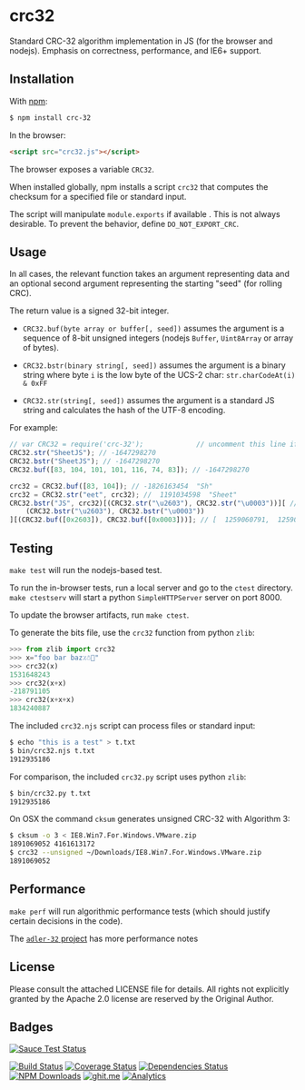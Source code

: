 # crc32

Standard CRC-32 algorithm implementation in JS (for the browser and nodejs).
Emphasis on correctness, performance, and IE6+ support.

## Installation

With [npm](https://www.npmjs.org/package/crc-32):

```bash
$ npm install crc-32
```

In the browser:

```html
<script src="crc32.js"></script>
```

The browser exposes a variable `CRC32`.

When installed globally, npm installs a script `crc32` that computes the
checksum for a specified file or standard input.

The script will manipulate `module.exports` if available . This is not always
desirable. To prevent the behavior, define `DO_NOT_EXPORT_CRC`.

## Usage

In all cases, the relevant function takes an argument representing data and an
optional second argument representing the starting "seed" (for rolling CRC).

The return value is a signed 32-bit integer.

-   `CRC32.buf(byte array or buffer[, seed])` assumes the argument is a sequence
    of 8-bit unsigned integers (nodejs `Buffer`, `Uint8Array` or array of bytes).

-   `CRC32.bstr(binary string[, seed])` assumes the argument is a binary string
    where byte `i` is the low byte of the UCS-2 char: `str.charCodeAt(i) & 0xFF`

-   `CRC32.str(string[, seed])` assumes the argument is a standard JS string and
    calculates the hash of the UTF-8 encoding.

For example:

```js
// var CRC32 = require('crc-32');             // uncomment this line if in node
CRC32.str("SheetJS"); // -1647298270
CRC32.bstr("SheetJS"); // -1647298270
CRC32.buf([83, 104, 101, 101, 116, 74, 83]); // -1647298270

crc32 = CRC32.buf([83, 104]); // -1826163454  "Sh"
crc32 = CRC32.str("eet", crc32); //  1191034598  "Sheet"
CRC32.bstr("JS", crc32)[(CRC32.str("\u2603"), CRC32.str("\u0003"))][ // -1647298270  "SheetJS" // [ -1743909036,  1259060791 ]
    (CRC32.bstr("\u2603"), CRC32.bstr("\u0003"))
][(CRC32.buf([0x2603]), CRC32.buf([0x0003]))]; // [  1259060791,  1259060791 ] // [  1259060791,  1259060791 ]
```

## Testing

`make test` will run the nodejs-based test.

To run the in-browser tests, run a local server and go to the `ctest` directory.
`make ctestserv` will start a python `SimpleHTTPServer` server on port 8000.

To update the browser artifacts, run `make ctest`.

To generate the bits file, use the `crc32` function from python `zlib`:

```python
>>> from zlib import crc32
>>> x="foo bar baz٪☃🍣"
>>> crc32(x)
1531648243
>>> crc32(x+x)
-218791105
>>> crc32(x+x+x)
1834240887
```

The included `crc32.njs` script can process files or standard input:

```bash
$ echo "this is a test" > t.txt
$ bin/crc32.njs t.txt
1912935186
```

For comparison, the included `crc32.py` script uses python `zlib`:

```bash
$ bin/crc32.py t.txt
1912935186
```

On OSX the command `cksum` generates unsigned CRC-32 with Algorithm 3:

```bash
$ cksum -o 3 < IE8.Win7.For.Windows.VMware.zip
1891069052 4161613172
$ crc32 --unsigned ~/Downloads/IE8.Win7.For.Windows.VMware.zip
1891069052
```

## Performance

`make perf` will run algorithmic performance tests (which should justify certain
decisions in the code).

The [`adler-32` project](http://git.io/adler32) has more performance notes

## License

Please consult the attached LICENSE file for details. All rights not explicitly
granted by the Apache 2.0 license are reserved by the Original Author.

## Badges

[![Sauce Test Status](https://saucelabs.com/browser-matrix/crc32.svg)](https://saucelabs.com/u/crc32)

[![Build Status](https://travis-ci.org/SheetJS/js-crc32.svg?branch=master)](https://travis-ci.org/SheetJS/js-crc32)
[![Coverage Status](http://img.shields.io/coveralls/SheetJS/js-crc32/master.svg)](https://coveralls.io/r/SheetJS/js-crc32?branch=master)
[![Dependencies Status](https://david-dm.org/sheetjs/js-crc32/status.svg)](https://david-dm.org/sheetjs/js-crc32)
[![NPM Downloads](https://img.shields.io/npm/dt/crc-32.svg)](https://npmjs.org/package/crc-32)
[![ghit.me](https://ghit.me/badge.svg?repo=sheetjs/js-xlsx)](https://ghit.me/repo/sheetjs/js-xlsx)
[![Analytics](https://ga-beacon.appspot.com/UA-36810333-1/SheetJS/js-crc32?pixel)](https://github.com/SheetJS/js-crc32)
